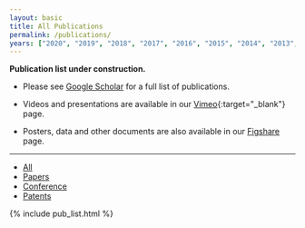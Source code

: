 ```yaml
---
layout: basic
title: All Publications
permalink: /publications/
years: ["2020", "2019", "2018", "2017", "2016", "2015", "2014", "2013", "2012", "2011", "2010", "2009", "2008", "2007", "2006", "2005", "2004", "2003", "2002"]
---
```


**Publication list under construction.** 

- Please see [Google Scholar](https://scholar.google.com/citations?user=3rB_SGYAAAAJ&hl=en&oi=ao) for a full list of publications.

- Videos and presentations are available in our [Vimeo](https://vimeo.com/showcase/7521351){:target="_blank"} page.

- Posters, data and other documents are also available in our [Figshare](https://figshare.com/authors/Bhushan_Gopaluni/9643466) page.

---

<div class="tabs">
  <ul>
    <li class="is-active"><a href="{{ site.baseurl }}/publications/">All</a></li>
    <li><a href="{{ site.baseurl }}/publications/papers">Papers</a></li>
    <li><a href="{{ site.baseurl }}/publications/conference">Conference</a></li>
    <li><a href="{{ site.baseurl }}/publications/patents">Patents</a></li>
  </ul>
</div>

{% include pub_list.html %}
